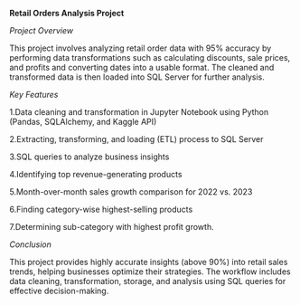**Retail Orders Analysis Project**

*Project Overview*

This project involves analyzing retail order data with 95% accuracy by performing data transformations such as calculating discounts, sale prices, and profits and converting dates into a usable format. The cleaned and transformed data is then loaded into SQL Server for further analysis.

*Key Features*

1.Data cleaning and transformation in Jupyter Notebook using Python (Pandas, SQLAlchemy, and Kaggle API)

2.Extracting, transforming, and loading (ETL) process to SQL Server

3.SQL queries to analyze business insights

4.Identifying top revenue-generating products

5.Month-over-month sales growth comparison for 2022 vs. 2023

6.Finding category-wise highest-selling products

7.Determining sub-category with highest profit growth.

*Conclusion*

This project provides highly accurate insights (above 90%) into retail sales trends, helping businesses optimize their strategies. The workflow includes data cleaning, transformation, storage, and analysis using SQL queries for effective decision-making.
